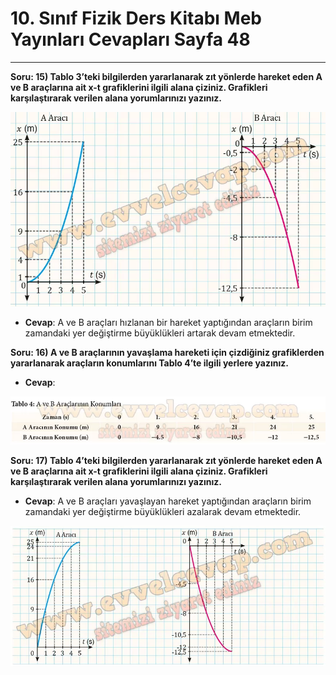 # 10. Sınıf Fizik Ders Kitabı Meb Yayınları Cevapları Sayfa 48

---

**Soru: 15) Tablo 3’teki bilgilerden yararlanarak zıt yönlerde hareket eden A ve B araçlarına ait x-t grafiklerini ilgili alana çiziniz. Grafikleri karşılaştırarak verilen alana yorumlarınızı yazınız.**

![Image 1](./image_1.webp)

-   **Cevap**: A ve B araçları hızlanan bir hareket yaptığından araçların birim zamandaki yer değiştirme büyüklükleri artarak devam etmektedir.

**Soru: 16) A ve B araçlarının yavaşlama hareketi için çizdiğiniz grafiklerden yararlanarak araçların konumlarını Tablo 4’te ilgili yerlere yazınız.**

-   **Cevap**:

![Image 2](./image_2.webp)

**Soru: 17) Tablo 4’teki bilgilerden yararlanarak zıt yönlerde hareket eden A ve B araçlarına ait x-t grafiklerini ilgili alana çiziniz. Grafikleri karşılaştırarak verilen alana yorumlarınızı yazınız.**

-   **Cevap**: A ve B araçları yavaşlayan hareket yaptığından araçların birim zamandaki yer değiştirme büyüklükleri azalarak devam etmektedir.

![Image 3](./image_3.webp)